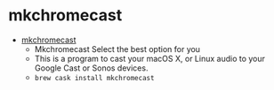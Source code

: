 # mkchromecast
- [mkchromecast](https://mkchromecast.com/)
  -  Mkchromecast Select the best option for you
  - This is a program to cast your macOS X, or Linux audio to your Google Cast or Sonos devices.
  - `brew cask install mkchromecast`
